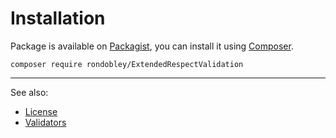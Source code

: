 # Installation

Package is available on [Packagist](http://packagist.org/packages/respect/validation),
you can install it using [Composer](http://getcomposer.org).

```shell
composer require rondobley/ExtendedRespectValidation
```

***
See also:

- [License](../LICENSE.md)
- [Validators](VALIDATORS.md)
